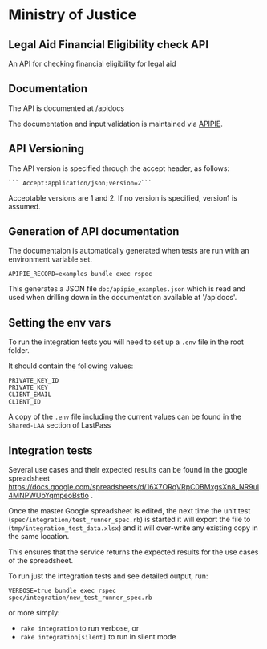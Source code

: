 # Ministry of Justice
## Legal Aid Financial Eligibility check API

An API for checking financial eligibility for legal aid

## Documentation

The API is documented at /apidocs

The documentation and input validation is maintained via
[APIPIE](https://github.com/Apipie/apipie-rails).

## API Versioning

The API version is specified through the accept header, as follows:

    ``` Accept:application/json;version=2```

Acceptable versions are 1 and 2.  If no version is specified, version1 is assumed.


## Generation of API documentation
The documentaion is automatically generated when tests are run with an environment variable set.

```APIPIE_RECORD=examples bundle exec rspec```

This generates a JSON file `doc/apipie_examples.json` which is read and used when drilling down in the documentation available at '/apidocs'.

## Setting the env vars
To run the integration tests you will need to set up a `.env` file in the root folder.  

It should contain the following values:
```shell script
PRIVATE_KEY_ID
PRIVATE_KEY
CLIENT_EMAIL
CLIENT_ID
``` 
A copy of the `.env` file including the current values can be found in the `Shared-LAA` section of LastPass

## Integration tests
Several use cases and their expected results can be found in the google spreadsheet https://docs.google.com/spreadsheets/d/16X7ORqVRpC0BMxgsXn8_NR9ul4MNPWUbYqmpeoBstIo .

Once the master Google spreadsheet is edited, the next time the unit test (`spec/integration/test_runner_spec.rb`) is started it will export the file to (`tmp/integration_test_data.xlsx`) and it will over-write any existing copy in the same location.

This ensures that the service returns the expected results for the use cases of the spreadsheet.

To run just the integration tests and see detailed output, run: 
   
   ```VERBOSE=true bundle exec rspec spec/integration/new_test_runner_spec.rb```

or more simply:

* ```rake integration``` to run verbose, or
* ```rake integration[silent]``` to run in silent mode
